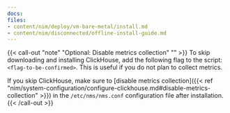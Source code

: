 ```yaml
---
docs:
files:
- content/nim/deploy/vm-bare-metal/install.md
- content/nim/disconnected/offline-install-guide.md
---
```


{{< call-out "note" "Optional: Disable metrics collection" "" >}}
To skip downloading and installing ClickHouse, add the following flag to the script: `<flag-to-be-confirmed>`. This is useful if you do not plan to collect metrics.

If you skip ClickHouse, make sure to [disable metrics collection]({{< ref "nim/system-configuration/configure-clickhouse.md#disable-metrics-collection" >}}) in the `/etc/nms/nms.conf` configuration file after installation.
{{< /call-out >}}

